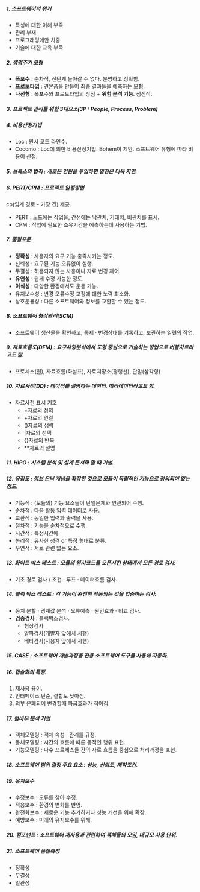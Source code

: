 ##### 1. 소프트웨어의 위기

- 특성에 대한 이해 부족
- 관리 부재
- 프로그래밍에만 치중
- 기술에 대한 교육 부족

##### 2.  생명주기 모형

- **폭포수** : 순차적, 전단계 돌아갈 수 없다. 분명하고 정확함.
- **프로토타입** : 견본품을 만들어 최종 결과들을 예측하는 모형.
- **나선형** : 폭포수와 프로토타입의 장점 + **위험 분석 기능**. 점진적.

##### 3. 프로젝트 관리를 위한 3대요소(3P : People, Process, Problem)

##### 4. 비용산정기법

- Loc : 원시 코드 라인수.
- Cocomo : Loc에 의한 비용산정기법. Bohem이 제안.
                    소프트웨어 유형에 따라 비용이 산정.

##### 5. 브룩스의 법칙 : 새로운 인원을 투입하면 일정은 더욱 지연.

##### 6. PERT/CPM : 프로젝트 일정방법

cp(임계 경로 - 가장 긴) 제공.

- PERT : 노드에는 작업을, 간선에는 낙관치, 기대치, 비관치를 표시.
- CPM : 작업에 필요한 소유기간을 에측하는데 사용하는 기법.

##### 7. 품질표준

- **정확성** : 사용자의 요구 기능 충족시키는 정도.
- 신뢰성 : 요구된 기능 오류없이 실행.
- 무결성 : 허용되지 않는 사용이나 자료 변경 제어.
- **유연성** : 쉽게 수정 가능한 정도.
- **이식성** : 다양한 환경에서도 운용 가능.
- 유지보수성 : 변경 오류수정 교정에 대한 노력 최소화.
- 상호운용성 : 다른 소프트웨어와 정보를 교환할 수 있는 정도.

##### 8. 소프트웨어 형상관리(SCM) 

- 소프트웨어 생산물을 확인하고, 통제 · 변경상태를 기록하고, 보관하는 일련의 작업.

##### 9. 자료흐름도(DFM) : 요구사항분석에서 도형 중심으로 기술하는 방법으로 버블차트라고도 함.

- 프로세스(원), 자료흐름(화살표), 자료저장소(평행선), 단말(삼각형)

##### 10. 자료사전(DD) : 데이터를 설명하는 데이터. 메타데이터라고도 함.

- 자료사전 표시 기호
  - =자료의 정의
  - +자료의 연결
  - ()자료의 생략
  - |자료의 선택
  - {}자료의 반복
  - **자료의 설명

##### 11. HIPO : 시스템 분석 및 설계 문서화 할 때 기법.

##### 12. 응집도 : 정보 은닉 개념을 확장한 것으로 모듈이 독립적인 기능으로 정의되어 있는 정도.

- 기능적 : (모듈의) 기능 요소들이 단일문제와 연관되어 수행.
- 순차적 : 다음 활동 입력 데이터로 사용.
- 교환적 : 동일한 입력과 출력을 사용.
- 절차적 : 기능을 순차적으로 수행.
- 시간적 : 특정시간에.
- 논리적 : 유사한 성격 or 특정 형태로 분류.
- 우연적 : 서로 관련 없는 요소.

##### 13. 화이트 박스 테스트 : 모듈의 원시코드를 오픈시킨 상태에서 모든 경로 검사.

- 기초 경로 검사 / 조건 · 루프 · 데이터흐름 검사.

##### 14. 블랙 박스 테스트 : 각 기능이 완전히 작동되는 것을 입증하는 검사.

- 동치 분할 · 경계값 분석 · 오류예측 · 원인효과 · 비교 검사.
- **검증검사** : 블랙박스검사. 
  - 형상검사
  - 알파검사(개발자 앞에서 시행)
  - 베타검사(사용자 앞에서 시행)

##### 15. CASE : 소프트웨어 개발과정을 전용 소프트웨어 도구를 사용해 자동화.

##### 16. 캡슐화의 특징. 

1. 재사용 용이.
2. 인터페이스 단순, 결합도 낮아짐.
3. 외부 은폐되어 변경할때 파급효과가 적어짐.

##### 17. 럼바우 분석 기법 

- 객체모델링 : 객체 속성 · 관계를 규정.
- 동체모델링 : 시간의 흐름에 따른 동적인 행위 표현.
- 기능모델링 : 다수 프로세스들 간의 자료 흐름을 중심으로 처리과정을 표현.

##### 18. 소프트웨어 범위 결정 주요 요소 : 성능, 신뢰도, 제약조건.

##### 19. 유지보수

- 수정보수 : 오류를 찾아 수정.
- 적응보수 : 환경의 변화를 반영.
- 완전화보수 : 새로운 기능 추가하거나 성능 개선을 위해 확장.
- 예방보수 : 미래의 유지보수를 위해.

##### 20. 컴포넌트 : 소프트웨어 재사용과 관련하여 객체들의 모임, 대규모 사용 단위.

##### 21. 소프트웨어 품질측정 

- 정확성
- 무결성
- 일관성